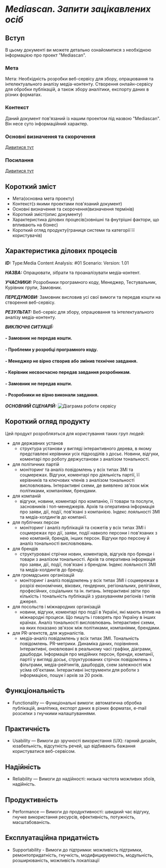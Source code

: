 # ***Mediascan. Запити зацікавлених осіб***

## Вступ

В цьому документі ви можете детально ознайомитися з необхідною інформацією про проект "Mediascan". 

### Мета 

Мета: Необхідність розробки веб-сервісу для збору, опрацювання та інтелектуального аналізу медіа-контенту. Створення онлайн-сервісу для обробки публікацій, а також збору аналітики, експорту даних в різних форматах.

### Контекст

Даний документ пов'язаний із нашим проектом під назвою "Mediascan". Він несе суто інформаційний характер.

### Основні визначення та скорочення

[Дивитися тут](https://github.com/DanilPidhainyi/obd_project/blob/master/docs/requirements/state-of-the-art.md)

### Посилання

[Дивитися тут](https://github.com/DanilPidhainyi/obd_project/blob/master/docs/requirements/state-of-the-art.md)

## Короткий зміст

- Мета(основна мета проекту)
- Контекст(з якими проектами пов'язаний документ)
- Основні визначення та скорочення(визначення термінів)
- Короткий зміст(опис документу)
- Характеристика ділових процесів(зовнішні та фнутрішні фактори, що впливають на бізнес)
- Короткий огляд продукту(границя системи та категорії її користувачів)

## Характеристика ділових процесів
   
***ID:*** Type:Media Content Analysis: #01 Scenario: Version: 1.01
    
***НАЗВА:*** Опрацювати, зібрати та проаналізувати медіа-контент.
    
***УЧАСНИКИ:*** Розробники програмного коду, Менеджер, Тестувальник, Курівник групи, Замовник.

***ПЕРЕДУМОВИ:*** Замовник висловив усі свої вимоги та передав кошти на створення веб-сервісу.

***РЕЗУЛЬТАТ:*** Веб-сервіс для збору, опрацювання та інтелектуального аналізу медіа-контенту.

***ВИКЛЮЧНІ СИТУАЦІЇ:***

#### - Замовник не передав кошти.
#### - Проблеми у розробці програмного коду.
#### - Менеджер не вірно створив або змінив технічне завдання.
#### - Керівник несвоєчасно передав завдання розробникам.
#### - Замовник не передав кошти.
#### - Розробники не вірно виконали завдання.

***ОСНОВНИЙ СЦЕНАРІЙ:***
![Діаграма роботи сервісу](http://www.plantuml.com/plantuml/png/dPN5cjim483lWNVGj-SmbVbOfbCniCoxJYzbPcQ69mWplCBeZJeZsV5OAIubqi0_w6JtkfLTiugB2q5VSNqodrsV52VtdOl58qcHNHSJstCxrNLxDBVpz19yXRgy1dMeGKdUW1PAEZ2Gz-WyOG9I793uBQ02BUZ10AfZ29v1F6K3ta9Fle4-jBIxl8xl9NgLD-Lr0KqeGONeQDANJmrYcgVa4ByZeO9LNDFCA3ID43Smvzj8UoFlehJ-jo0P7YHfr5s5hdoAJZSr6uOenTf99wyReCqSbB51pw22hWFewGP2Kzw4ogYPPKoy2Ns2EN1vXsvZpTt2uMaR_Wt1JPLHcJSO9HG0iySUl1NoZQ2cGqSbq37HyHX7R-9e6E9h3NFiQZoXe8RWBi5v9N_kSJpEGsosGtn0U5zbEy0kFn9wDwZPmcx5AyfPtZHW2GxRmc0zUPF63XtCweug7Pfw-hIm5UXJ-MHd03sBwsp0PtGROjdNdPBuz1MoJsSO2CMiZQMPujG4etRnlqekqA0MRfIVvloOpVy1TMgZmKMAMiAA9lukaZt6CjHfz4Yw2_LVZZF3GyV__CZ8wtOR1z3nF8ho4LBfDvktbjV4LYDtt0WziAqKp9fSjoRNN5k--NgiBV6NzYbEOVB2vCBo2aTzeBpb6sS_107aJKfQUPmuu9f-Klseq-J8IUcF77JrRxshflJvXTd99Ile4oBeqsSHBeR3btQYfojP28TtEf_3hjGL9eC-lVeaSvYSfmqpGT-HWuoMfZlJRpRkMu8-BLcZZ5Ij9mwCuiPZtclSUqsWCmbqERorewCRAewfgJSjecDoJ9BIajH84hDjaXw9NWOiquphADQSe6dTzzsJImNyolm9)
## Короткий огляд продукту

Цей продукт розробляэться для користування таких груп людей: 
- для державних установ
  - структура установи у вигляді інтерактивного дерева, в якому представлені керівники усіх підрозділів з досьє. Новини, відгуки, коментарі про роботу держустанови з аналізом тональності.
- для політичних партій
  - моніторинг та аналіз повідомлень у всіх типах ЗМІ та соцмережах. Відгуки, коментарі про діяльність партії, її керівників та ключових членів з аналізом тональності висловлювань. Інтерактивні схеми, де виявлено зв'язок між політиками, компаніями, брендами.
- для компаній
  - відгуки, новини, коментарі про компанію, її товари та послуги, засновників і топ-менеджерів. Архів та оперативна інформація про заяви, дії, події, пов'язані з компанією. Індекс лояльності ЗМІ та медіа-холдингів до компанії.
- для публічних персон
  - моніторинг і аналіз публікацій та сюжетів у всіх типах ЗМІ і соцмережах про дії, заяви, події навколо персони і пов'язаних з нею компаній, брендів, інших персон. Відгуки про персону й аналіз тональності висловлювань.
- для брендів
  - структуровані стрічки новин, коментарів, відгуків про бренди і товари з аналізом тональності. Архів та оперативна інформація про заяви, дії, події, пов'язані з брендом. Індекс лояльності ЗМІ та медіа-холдингів до бренду.
- для громадських організацій
  - моніторинг і аналіз повідомлень у всіх типах ЗМІ і соцмережах в розрізі економічних, вікових, гендерних, регіональних, релігійних, професійних, соціальних та ін. питань. Інтерактивні звіти про кількість і тональність публікацій з урахуванням регіонів і типів джерел.
- для посольств і міжнародних організацій
  - новини, відгуки, коментарі про події в Україні, які мають вплив на міжнародні процеси. Що пишуть і говорять про Україну в інших країнах. Аналіз тональності висловлювань. Інтерактивні схеми, на яких показано зв'язок між політиками, компаніями, брендами.
- для PR-агентств, для журналістів.
  - медіа-аналіз повідомлень у всіх типах ЗМІ. Тональність повідомлень. PR-метрики. Динаміка даних, порівняння. Інтерактивні, оновлювані в реальному часі графіки, діаграми, дашборди. Інформація про медійних персон, бренди, компанії, партії у вигляді досьє, структурованих стрічок повідомлень з фільтрами, медіа-рейтингів, дашбордів, схем залежності між усіма об'єктами. Інтерактивні інструменти для роботи з інформацією, пошук і архів за 20 років.

## Функціональність

- Functionality — Функціональні вимоги: автоматична обробка публікацій, аналітика, експорт даних в різних форматах, e-mail розсилки з гнучкими налаштуваннями.

## Практичність

- Usability — Вимоги до зручності використання (UX): гарний дизайн, юзабельність, відсутність речей, що відбивають бажання користуватися веб-сервісом.

## Надійність

- Reliability — Вимоги до надійності: низька частота можливих збоїв, надійність.

## Продуктивність

- Performance — Вимоги до продуктивності: швидкий час відгуку, гнучке використання ресурсів, ефективність, потужність, масштабованість.

## Експлуатаційна придатність

- Supportability - Вимоги до підтримки: можливість підтримки, ремонтопридатність, гнучкість, модифицируемость, модульність, розширюваність, можливість локалізації
